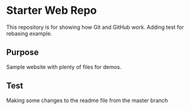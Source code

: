 # Starter Web Repo

This repository is for showing how Git and GitHub work. Adding test for rebasing 
example.

## Purpose

Sample website with plenty of files for demos.

## Test
Making some changes to the readme file from the master branch
